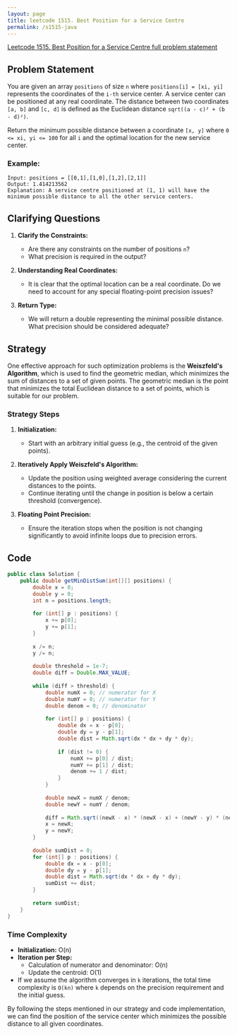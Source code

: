 ```yaml
---
layout: page
title: leetcode 1515. Best Position for a Service Centre
permalink: /s1515-java
---
```

[Leetcode 1515. Best Position for a Service Centre full problem statement](https://algoadvance.github.io/algoadvance/l1515)
## Problem Statement

You are given an array `positions` of size `n` where `positions[i] = [xi, yi]` represents the coordinates of the `i-th` service center. A service center can be positioned at any real coordinate. The distance between two coordinates `[a, b]` and `[c, d]` is defined as the Euclidean distance `sqrt((a - c)² + (b - d)²)`.

Return the minimum possible distance between a coordinate `[x, y]` where `0 <= xi, yi <= 100` for all `i` and the optimal location for the new service center.

### Example:
```
Input: positions = [[0,1],[1,0],[1,2],[2,1]]
Output: 1.414213562
Explanation: A service centre positioned at (1, 1) will have the minimum possible distance to all the other service centers.
```

## Clarifying Questions

1. **Clarify the Constraints:**
   - Are there any constraints on the number of positions `n`?
   - What precision is required in the output?

2. **Understanding Real Coordinates:**
   - It is clear that the optimal location can be a real coordinate. Do we need to account for any special floating-point precision issues?

3. **Return Type:**
   - We will return a double representing the minimal possible distance. What precision should be considered adequate?

## Strategy

One effective approach for such optimization problems is the **Weiszfeld's Algorithm**, which is used to find the geometric median, which minimizes the sum of distances to a set of given points. The geometric median is the point that minimizes the total Euclidean distance to a set of points, which is suitable for our problem.

### Strategy Steps

1. **Initialization:**
   - Start with an arbitrary initial guess (e.g., the centroid of the given points).

2. **Iteratively Apply Weiszfeld's Algorithm:**
   - Update the position using weighted average considering the current distances to the points.
   - Continue iterating until the change in position is below a certain threshold (convergence).

3. **Floating Point Precision:**
   - Ensure the iteration stops when the position is not changing significantly to avoid infinite loops due to precision errors.

## Code

```java
public class Solution {
    public double getMinDistSum(int[][] positions) {
        double x = 0;
        double y = 0;
        int n = positions.length;
        
        for (int[] p : positions) {
            x += p[0];
            y += p[1];
        }
        
        x /= n;
        y /= n;
        
        double threshold = 1e-7;
        double diff = Double.MAX_VALUE;
        
        while (diff > threshold) {
            double numX = 0; // numerator for X
            double numY = 0; // numerator for Y
            double denom = 0; // denominator
            
            for (int[] p : positions) {
                double dx = x - p[0];
                double dy = y - p[1];
                double dist = Math.sqrt(dx * dx + dy * dy);
                
                if (dist != 0) {
                    numX += p[0] / dist;
                    numY += p[1] / dist;
                    denom += 1 / dist;
                }
            }
            
            double newX = numX / denom;
            double newY = numY / denom;
            
            diff = Math.sqrt((newX - x) * (newX - x) + (newY - y) * (newY - y));
            x = newX;
            y = newY;
        }
        
        double sumDist = 0;
        for (int[] p : positions) {
            double dx = x - p[0];
            double dy = y - p[1];
            double dist = Math.sqrt(dx * dx + dy * dy);
            sumDist += dist;
        }
        
        return sumDist;
    }
}
```

### Time Complexity

- **Initialization:** O(n)
- **Iteration per Step:**
  - Calculation of numerator and denominator: O(n)
  - Update the centroid: O(1)
- If we assume the algorithm converges in `k` iterations, the total time complexity is `O(kn)` where `k` depends on the precision requirement and the initial guess.

By following the steps mentioned in our strategy and code implementation, we can find the position of the service center which minimizes the possible distance to all given coordinates.